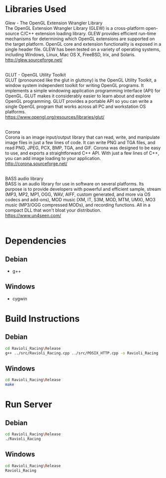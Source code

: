 # Libraries Used

Glew - The OpenGL Extension Wrangler Library<BR>
The OpenGL Extension Wrangler Library (GLEW) is a cross-platform open-source C/C++ extension loading library. 
GLEW provides efficient run-time mechanisms for determining which OpenGL extensions are supported on the target platform. 
OpenGL core and extension functionality is exposed in a single header file. 
GLEW has been tested on a variety of operating systems, including Windows, Linux, Mac OS X, FreeBSD, Irix, and Solaris.<BR>
http://glew.sourceforge.net/<BR><BR>

GLUT - OpenGL Utility Toolkit<BR>
GLUT (pronounced like the glut in gluttony) is the OpenGL Utility Toolkit, a window system independent toolkit for writing OpenGL programs. 
It implements a simple windowing application programming interface (API) for OpenGL. 
GLUT makes it considerably easier to learn about and explore OpenGL programming. 
GLUT provides a portable API so you can write a single OpenGL program that works across all PC and workstation OS platforms.<BR>
https://www.opengl.org/resources/libraries/glut/<BR><BR>

Corona<BR>
Corona is an image input/output library that can read, write, and manipulate image files in just a few lines of code. 
It can write PNG and TGA files, and read PNG, JPEG, PCX, BMP, TGA, and GIF. 
Corona was designed to be easy to use, and exports a straightforward C++ API. 
With just a few lines of C++, you can add image loading to your application.<BR>
http://corona.sourceforge.net/<BR><BR>

BASS audio library<BR>
BASS is an audio library for use in software on several platforms. 
Its purpose is to provide developers with powerful and efficient sample, stream (MP3, MP2, MP1, OGG, WAV, AIFF, custom generated, and more via OS codecs and add-ons), MOD music (XM, IT, S3M, MOD, MTM, UMX), MO3 music (MP3/OGG compressed MODs), and recording functions. 
All in a compact DLL that won't bloat your distribution. <BR>
https://www.un4seen.com/<BR><BR>

# Dependencies

## Debian
- g++

## Windows
- cygwin

# Build Instructions

## Debian
```sh
cd Ravioli_Racing\Release
g++ ../src/Ravioli_Racing.cpp ../src/POSIX_HTTP.cpp -o Ravioli_Racing
```

## Windows
```sh
cd Ravioli_Racing\Release
make
```

# Run Server

## Debian
```sh
cd Ravioli_Racing\Release
./Ravioli_Racing
```

## Windows
```sh
cd Ravioli_Racing\Release
Ravioli_Racing
```
